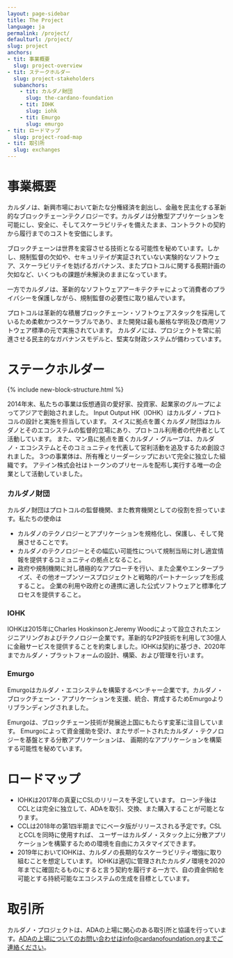 ```yaml
---
layout: page-sidebar
title: The Project
language: ja
permalink: /project/
defaulturl: /project/
slug: project
anchors:
- tit: 事業概要
  slug: project-overview
- tit: ステークホルダー
  slug: project-stakeholders
  subanchors:
    - tit: カルダノ財団
      slug: the-cardano-foundation
    - tit: IOHK
      slug: iohk
    - tit: Emurgo
      slug: emurgo
- tit: ロードマップ
  slug: project-road-map
- tit: 取引所
  slug: exchanges
---
```

<h1 id="project-overview">事業概要</h1>

カルダノは、新興市場において新たな分権経済を創出し、金融を民主化する革新的なブロックチェーンテクノロジーです。カルダノは分散型アプリケーションを可能にし、安全に、そしてスケーラビリティを備えたまま、コントラクトの契約から履行までのコストを安価にします。

ブロックチェーンは世界を変容させる技術となる可能性を秘めています。しかし、規制監督の欠如や、セキュリテイが実証されていない実験的なソフトウェア、スケーラビリテイを妨げるガバナンス、またプロトコルに関する長期計画の欠如など、いくつもの課題が未解決のままになっています。

一方でカルダノは、革新的なソフトウェアアーキテクチャによって消費者のプライバシーを保護しながら、規制監督の必要性に取り組んでいます。

プロトコルは革新的な積層ブロックチェーン・ソフトウェアスタックを採用しているため柔軟かつスケーラブルであり、また開発は最も厳格な学術及び商用ソフトウェア標準の元で実施されています。
カルダノには、プロジェクトを常に前進させる民主的なガバナンスモデルと、堅実な財政システムが備わっています。

<h1 id="project-stakeholders">ステークホルダー</h1>

{% include new-block-structure.html %}

2014年末、私たちの事業は仮想通貨の愛好家、投資家、起業家のグループによってアジアで創始されました。 Input Output HK（IOHK）はカルダノ・プロトコルの設計と実施を担当しています。 
スイスに拠点を置くカルダノ財団はカルダノとそのエコシステムの監督的立場にあり、プロトコル利用者の代弁者として活動しています。 また、マン島に拠点を置くカルダノ・グループは、カルダノ・エコシステムとそのコミュニティを代表して営利活動を追及するため創設されました。 3つの事業体は、所有権とリーダーシップにおいて完全に独立した組織です。 アテイン株式会社はトークンのプリセールを配布し実行する唯一の企業として活動していました。

<h3 id="the-cardano-foundation">カルダノ財団</h3>

カルダノ財団はプロトコルの監督機関、また教育機関としての役割を担っています。私たちの使命は

* カルダノのテクノロジーとアプリケーションを規格化し、保護し、そして発展させることです。
* カルダノのテクノロジーとその幅広い可能性について規制当局に対し適宜情報を提供するコミュニティの拠点となること。
* 政府や規制機関に対し積極的なアプローチを行い、また企業やエンタープライズ、その他オープンソースプロジェクトと戦略的パートナーシップを形成すること。 企業の利用や政府との連携に適した公式ソフトウェアと標準化プロセスを提供すること。

<h3 id="iohk">IOHK</h3>

IOHKは2015年にCharles HoskinsonとJeremy Woodによって設立されたエンジニアリングおよびテクノロジー企業です。革新的なP2P技術を利用して30億人に金融サービスを提供することを約束しました。IOHKは契約に基づき、2020年までカルダノ・プラットフォームの設計、構築、および管理を行います。

<h3 id="emurgo">Emurgo</h3>

Emurgoはカルダノ・エコシステムを構築するベンチャー企業です。カルダノ・ブロックチェーン・アプリケーションを支援、統合、育成するためEmurgoよりリブランディングされました。

Emurgoは、ブロックチェーン技術が発展途上国にもたらす変革に注目しています。
Emurgoによって資金援助を受け、またサポートされたカルダノ・テクノロジーを基盤とする分散アプリケーションは、
画期的なアプリケーションを構築する可能性を秘めています。

<h1 id="project-road-map">ロードマップ</h1>

* IOHKは2017年の真夏にCSLのリリースを予定しています。 ローンチ後はCCLとは完全に独立して、ADAを取引、交換、また購入することが可能となります。
* CCLは2018年の第1四半期までにベータ版がリリースされる予定です。CSLとCCLを同時に使用すれば、 ユーザーはカルダノ・スタック上に分散アプリケーションを構築するための環境を自由にカスタマイズできます。
* 2019年においてIOHKは、カルダノの長期的なスケーラビリティ増強に取り組むことを想定しています。 IOHKは適切に管理されたカルダノ環境を2020年までに確固たるものにすると言う契約を履行する一方で、自の資金供給を可能とする持続可能なエコシステムの生成を目標としています。

<h1 id="exchanges">取引所</h1>

カルダノ・プロジェクトは、ADAの上場に関心のある取引所と協議を行っています。ADAの上場についてのお問い合わせはinfo@cardanofoundation.orgまでご連絡ください。

